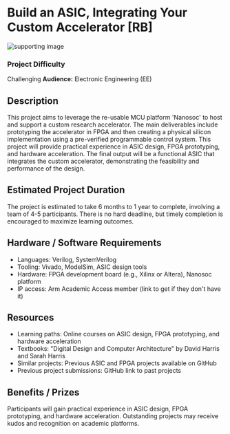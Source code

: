 # Build an ASIC, Integrating Your Custom Accelerator [RB]
![supporting image]()

### Project Difficulty
Challenging
**Audience:** Electronic Engineering (EE)

## Description
This project aims to leverage the re-usable MCU platform 'Nanosoc' to host and support a custom research accelerator. The main deliverables include prototyping the accelerator in FPGA and then creating a physical silicon implementation using a pre-verified programmable control system. This project will provide practical experience in ASIC design, FPGA prototyping, and hardware acceleration. The final output will be a functional ASIC that integrates the custom accelerator, demonstrating the feasibility and performance of the design.

## Estimated Project Duration
The project is estimated to take 6 months to 1 year to complete, involving a team of 4-5 participants. There is no hard deadline, but timely completion is encouraged to maximize learning outcomes.

## Hardware / Software Requirements
- Languages: Verilog, SystemVerilog
- Tooling: Vivado, ModelSim, ASIC design tools
- Hardware: FPGA development board (e.g., Xilinx or Altera), Nanosoc platform
- IP access: Arm Academic Access member (link to get if they don't have it)

## Resources
- Learning paths: Online courses on ASIC design, FPGA prototyping, and hardware acceleration
- Textbooks: "Digital Design and Computer Architecture" by David Harris and Sarah Harris
- Similar projects: Previous ASIC and FPGA projects available on GitHub
- Previous project submissions: GitHub link to past projects

## Benefits / Prizes
Participants will gain practical experience in ASIC design, FPGA prototyping, and hardware acceleration. Outstanding projects may receive kudos and recognition on academic platforms.